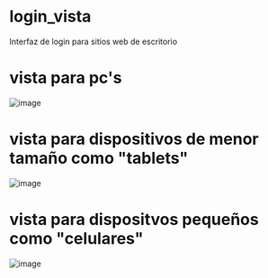 # login_vista
Interfaz de login para sitios web de escritorio
# vista para pc's
![image](https://github.com/alexrqr/login_vista/assets/121317201/e92fb492-34ff-4b98-8568-48d4858b3135)

# vista para dispositivos de menor tamaño como "tablets"
![image](https://github.com/alexrqr/login_vista/assets/121317201/b04427d1-de4b-4947-9f2f-a6940c9ba1d2)

# vista para dispositvos pequeños como "celulares"
![image](https://github.com/alexrqr/login_vista/assets/121317201/f450b322-d326-41f9-8f1a-ae2fd5dbd031)


